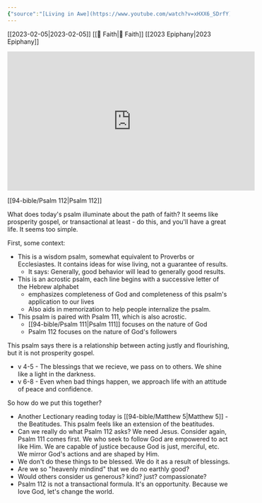 ```yaml
---
{"source":"[Living in Awe](https://www.youtube.com/watch?v=xHXX6_SDrfY)","clipped":"2023-02-05","dg-publish":true,"grade":1,"permalink":"/96-articles/2023-02-05-living-in-awe/","dgPassFrontmatter":true}
---
```



[[2023-02-05\|2023-02-05]] [[📘 Faith\|📘 Faith]] [[2023 Epiphany\|2023 Epiphany]]

<iframe width="560" height="315" src="https://www.youtube.com/embed/xHXX6_SDrfY" title="YouTube video player" frameborder="0" allow="accelerometer; autoplay; clipboard-write; encrypted-media; gyroscope; picture-in-picture" allowfullscreen></iframe>

[[94-bible/Psalm 112\|Psalm 112]]

What does today's psalm illuminate about the path of faith? It seems like prosperity gospel, or transactional at least - do this, and you'll have a great life. It seems too simple.

First, some context:

* This is a wisdom psalm, somewhat equivalent to Proverbs or Ecclesiastes. It contains ideas for wise living, not a guarantee of results.
    * It says: Generally, good behavior will lead to generally good results.
* This is an acrostic psalm, each line begins with a successive letter of the Hebrew alphabet
    * emphasizes completeness of God and completeness of this psalm's application to our lives
    * Also aids in memorization to help people internalize the psalm.
* This psalm is paired with Psalm 111, which is also acrostic.
    * [[94-bible/Psalm 111\|Psalm 111]] focuses on the nature of God
    * Psalm 112 focuses on the nature of God's followers

This psalm says there is a relationship between acting justly and flourishing, but it is not prosperity gospel.

* v 4-5 - The blessings that we recieve, we pass on to others. We shine like a light in the darkness.
* v 6-8 - Even when bad things happen, we approach life with an attitude of peace and confidence.

So how do we put this together?

* Another Lectionary reading today is [[94-bible/Matthew 5\|Matthew 5]] - the Beatitudes. This psalm feels like an extension of the beatitudes.
* Can we really do what Psalm 112 asks? We need Jesus. Consider again, Psalm 111 comes first. We who seek to follow God are empowered to act like Him. We are capable of justice because God is just, merciful, etc. We mirror God's actions and are shaped by Him.
* We don't do these things to be blessed. We do it as a result of blessings.
* Are we so "heavenly mindind" that we do no earthly good?
* Would others consider us generous? kind? just? compassionate?
* Psalm 112 is not a transactional formula. It's an opportunity. Because we love God, let's change the world.